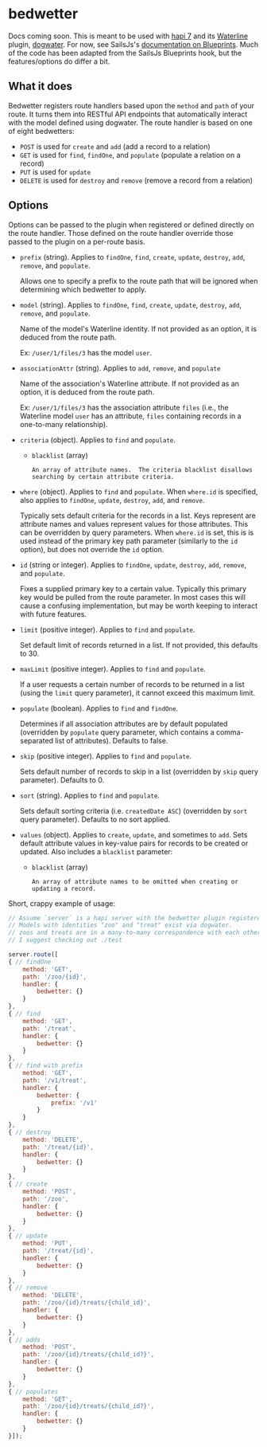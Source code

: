bedwetter
===
Docs coming soon.  This is meant to be used with [hapi 7](https://github.com/hapijs/hapi) and its [Waterline](https://github.com/balderdashy/waterline) plugin, [dogwater](https://github.com/devinivy/dogwater).
For now, see SailsJs's [documentation on Blueprints](http://sailsjs.org/#/documentation/reference/blueprint-api).  Much of the code has been adapted from the SailsJs Blueprints hook, but the features/options do differ a bit.

## What it does
Bedwetter registers route handlers based upon the `method` and `path` of your route.  It turns them into RESTful API endpoints that automatically interact with the model defined using dogwater.  The route handler is based on one of eight bedwetters:

- `POST` is used for `create` and `add` (add a record to a relation)
- `GET` is used for `find`, `findOne`, and `populate` (populate a relation on a record)
- `PUT` is used for `update`
- `DELETE` is used for `destroy` and `remove` (remove a record from a relation)

## Options
Options can be passed to the plugin when registered or defined directly on the route handler.  Those defined on the route handler override those passed to the plugin on a per-route basis.

* `prefix` (string).  Applies to `findOne`, `find`, `create`, `update`, `destroy`, `add`, `remove`, and `populate`.

    Allows one to specify a prefix to the route path that will be ignored when determining which bedwetter to apply.

* `model` (string). Applies to `findOne`, `find`, `create`, `update`, `destroy`, `add`, `remove`, and `populate`.

    Name of the model's Waterline identity.  If not provided as an option, it is deduced from the route path.
    
    Ex: `/user/1/files/3` has the model `user`.

* `associationAttr` (string). Applies to `add`, `remove`, and `populate`

    Name of the association's Waterline attribute.  If not provided as an option, it is deduced from the route path.
    
    Ex: `/user/1/files/3` has the association attribute `files` (i.e., the Waterline model `user` has an attribute, `files` containing records in a one-to-many relationship).

* `criteria` (object). Applies to `find` and `populate`.
  * `blacklist` (array)
        
        An array of attribute names.  The criteria blacklist disallows searching by certain attribute criteria.

* `where` (object). Applies to `find` and `populate`.  When `where.id` is specified, also applies to `findOne`, `update`, `destroy`, `add`, and `remove`.

    Typically sets default criteria for the records in a list.  Keys represent are attribute names and values represent values for those attributes.  This can be overridden by query parameters.  When `where.id` is set, this is is used instead of the primary key path parameter (similarly to the `id` option), but does not override the `id` option.

* `id` (string or integer). Applies to `findOne`, `update`, `destroy`, `add`, `remove`, and `populate`.

    Fixes a supplied primary key to a certain value.  Typically this primary key would be pulled from the route parameter.  In most cases this will cause a confusing implementation, but may be worth keeping to interact with future features.

* `limit` (positive integer). Applies to `find` and `populate`.

    Set default limit of records returned in a list.  If not provided, this defaults to 30.

* `maxLimit` (positive integer). Applies to `find` and `populate`.

    If a user requests a certain number of records to be returned in a list (using the `limit` query parameter), it cannot exceed this maximum limit.

* `populate` (boolean). Applies to `find` and `findOne`.

    Determines if all association attributes are by default populated (overridden by `populate` query parameter, which contains a comma-separated list of attributes).  Defaults to false.

* `skip` (positive integer). Applies to `find` and `populate`.

    Sets default number of records to skip in a list (overridden by `skip` query parameter).  Defaults to 0.

* `sort` (string). Applies to `find` and `populate`.

    Sets default sorting criteria (i.e. `createdDate ASC`) (overridden by `sort` query parameter).  Defaults to no sort applied.

* `values` (object).  Applies to `create`, `update`, and sometimes to `add`.  Sets default attribute values in key-value pairs for records to be created or updated.  Also includes a `blacklist` parameter:
  * `blacklist` (array)

        An array of attribute names to be omitted when creating or updating a record.

Short, crappy example of usage:
```javascript
// Assume `server` is a hapi server with the bedwetter plugin registered.
// Models with identities "zoo" and "treat" exist via dogwater.
// zoos and treats are in a many-to-many correspondence with each other.
// I suggest checking out ./test

server.route([
{ // findOne
    method: 'GET',
    path: '/zoo/{id}',
    handler: {
        bedwetter: {}
    }
},
{ // find
    method: 'GET',
    path: '/treat',
    handler: {
        bedwetter: {}
    }
},
{ // find with prefix
    method: 'GET',
    path: '/v1/treat',
    handler: {
        bedwetter: {
            prefix: '/v1'
        }
    }
},
{ // destroy
    method: 'DELETE',
    path: '/treat/{id}',
    handler: {
        bedwetter: {}
    }
},
{ // create
    method: 'POST',
    path: '/zoo',
    handler: {
        bedwetter: {}
    }
},
{ // update
    method: 'PUT',
    path: '/treat/{id}',
    handler: {
        bedwetter: {}
    }
},
{ // remove
    method: 'DELETE',
    path: '/zoo/{id}/treats/{child_id}',
    handler: {
        bedwetter: {}
    }
},
{ // adds
    method: 'POST',
    path: '/zoo/{id}/treats/{child_id?}',
    handler: {
        bedwetter: {}
    }
},
{ // populates
    method: 'GET',
    path: '/zoo/{id}/treats/{child_id?}',
    handler: {
        bedwetter: {}
    }
}]);
```
